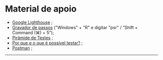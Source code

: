 # Material de apoio

* [Google Lighthouse](https://chromewebstore.google.com/detail/lighthouse/blipmdconlkpinefehnmjammfjpmpbjk?hl=pt-br) ;
* [Gravador de passos](https://support.microsoft.com/pt-br/windows/gravar-passo-para-a-reprodução-de-um-problema-46582a9b-620f-2e36-00c9-04e25d784e47) ("Windows" + "R" e digitar "psr" / “Shift + Command (⌘) + 5”);
* [Pirâmide de Testes](https://www.youtube.com/watch?v=gVJ1Lap-JYA) ;
* [Por que e o que é possível testar?](https://www.alura.com.br/artigos/por-que-e-o-que-e-possivel-testar?_gl=1*r6i5t7*_ga*ODM1Nzk2OTUyLjE2OTgzNDc1Mjk.*_ga_1EPWSW3PCS*MTcxMDY0NDQ4Ni41OS4xLjE3MTA2NDc2MTIuMC4wLjA.*_fplc*dkx1VjQ0TVc5UVZySVdrTkV3ZVA1dVhjSDB0TW0wTk5Gd3lvMGN3NVRuem1BVDFOTWU2eEElMkIxamtaY3M4dTI2MTJMMWE3eXdQRjhWbXJSbm1wMHBzTXBBc1ZhSVN0Q2JrMmZJVnFLTW5KN1kzTnRwVjc1UktLVGtueWp3eXclM0QlM0Q.) ;
* [Postman](https://www.postman.com) ;

---
